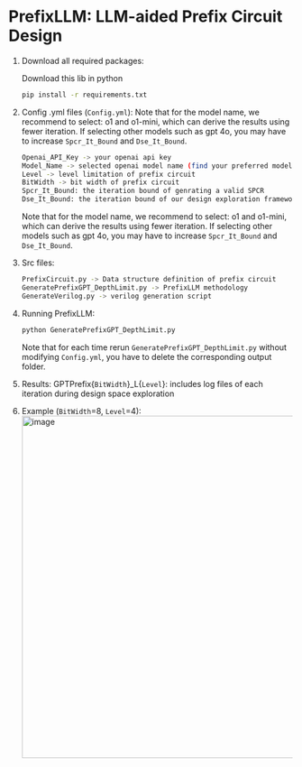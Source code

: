 # PrefixLLM: LLM-aided Prefix Circuit Design

1. Download all required packages:

    Download this lib in python
    ```bash
    pip install -r requirements.txt
    ```

2. Config .yml files (`Config.yml`):
    Note that for the model name, we recommend to select: o1 and o1-mini, which can derive the results using fewer iteration. If selecting other models such as gpt 4o, you may have to increase `Spcr_It_Bound` and `Dse_It_Bound`.
    ```bash
    Openai_API_Key -> your openai api key
    Model_Name -> selected openai model name (find your preferred model from https://platform.openai.com/docs/models)
    Level -> level limitation of prefix circuit
    BitWidth -> bit width of prefix circuit
    Spcr_It_Bound: the iteration bound of genrating a valid SPCR
    Dse_It_Bound: the iteration bound of our design exploration framework
    ```
    Note that for the model name, we recommend to select: o1 and o1-mini, which can derive the results using fewer iteration. If selecting other models such as gpt 4o, you may have to increase `Spcr_It_Bound` and `Dse_It_Bound`.

3. Src files:
    ```bash
    PrefixCircuit.py -> Data structure definition of prefix circuit
    GeneratePrefixGPT_DepthLimit.py -> PrefixLLM methodology
    GenerateVerilog.py -> verilog generation script
    ```

4. Running PrefixLLM:
    ```bash
    python GeneratePrefixGPT_DepthLimit.py
    ```
    Note that for each time rerun `GeneratePrefixGPT_DepthLimit.py` without modifying `Config.yml`, you have to delete the corresponding output folder.

5. Results:
   GPTPrefix{`BitWidth`}_L{`Level`}: includes log files of each iteration during design space exploration

6. Example (`BitWidth`=8, `Level`=4):
    <img width="607" alt="image" src="https://github.com/user-attachments/assets/88fcf8e1-3d79-4d3f-ad91-1c047ff99482" />



   


